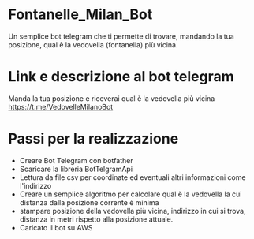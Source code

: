 # Fontanelle_Milan_Bot

Un semplice bot telegram che ti permette di trovare, mandando la tua posizione, qual è la vedovella (fontanella) più vicina.

# Link e descrizione al bot telegram

Manda la tua posizione e riceverai qual è la vedovella più vicina https://t.me/VedovelleMilanoBot

# Passi per la realizzazione

* Creare Bot Telegram con botfather
* Scaricare la libreria BotTelgramApi
* Lettura da file csv per coordinate ed eventuali altri informazioni come l'indirizzo
* Creare un semplice algoritmo per calcolare qual è la vedovella la cui distanza dalla posizione corrente è minima
* stampare posizione della vedovella più vicina, indirizzo in cui si trova, distanza in metri rispetto alla posizione attuale.
* Caricato il bot su AWS


